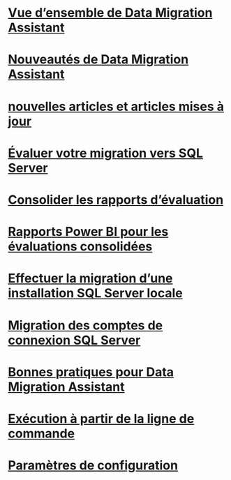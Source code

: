 # [Vue d’ensemble de Data Migration Assistant](dma-overview.md)

# [Nouveautés de Data Migration Assistant](dma-whatsnew.md)
# [nouvelles articles et articles mises à jour](new-updated-dma.md)
# [Évaluer votre migration vers SQL Server](dma-assesssqlonprem.md)
# [Consolider les rapports d’évaluation](dma-consolidatereports.md)
# [Rapports Power BI pour les évaluations consolidées](dma-powerbiassesreport.md)
# [Effectuer la migration d’une installation SQL Server locale](dma-migrateonpremsql.md)
# [Migration des comptes de connexion SQL Server](dma-migrateserverlogins.md)
# [Bonnes pratiques pour Data Migration Assistant](dma-bestpractices.md)
# [Exécution à partir de la ligne de commande](dma-commandline.md)
# [Paramètres de configuration](dma-configurationsettings.md)


